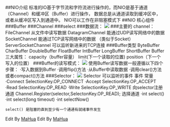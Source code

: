 ##NIO介绍
标准的IO基于字节流和字符流进行操作的，而NIO是基于通道（Channel）和缓冲区（Buffer）进行操作，
 数据总是从通道读取到缓冲区中，或者从缓冲区写入到通道中。
 NIO可以工作在非阻塞模式下
##NIO 核心组件
###Buffer
###Channel
###select
###数据流：
![](https://i.imgur.com/QD0ddPk.png)
###主要的 channel：
    FileChannel       从文件中读写数据
	DatagramChannel  能通过UDP读写网络中的数据
	SocketChannel     能通过TCP读写网络中的数据 （类似于Socket）
	ServerSocketChannel  可以监听新进来的TCP连接
###Buffer类型
    ByteBuffer
    CharBuffer
    DoubleBuffer
    FloatBuffer
    IntBuffer
    LongBuffer
    ShortBuffer
    Buffer 三大属性： capacity（buffer容量） limit(下一个读取的位置) position（下一个写入的位置）
###Buffer的读写模式：
![](https://i.imgur.com/d4IO39s.png)
    使用Buffer读写数据一般遵循以下四个步骤：
    ·写入数据到Buffer
    ·调用flip()方法
    ·从Buffer中读取数据
    ·调用clear()方法或者compact()方法
###Selector：
![](https://i.imgur.com/9iMZM4O.png)
    Selector 可以监听的事件
    事件    		常量
    ·Connect       SelectionKey.OP_CONNECT
    ·Accept        SelectionKey.OP_ACCEPT
    ·Read         SelectionKey.OP_READ
    ·Write          SelectionKey.OP_WRITE
    向selector注册通道
    Channel.Register(selector,SelectonKey.OP_READ);
    选择通道
    ·int select()
    ·int select(long timeout)
    ·int selectNow()
    
    select() 是阻塞的直到至少有一个通通有就绪事件发生
Edit By [MaHua](http://mahua.jser.me)
Edit By [MaHua](http://mahua.jser.me)